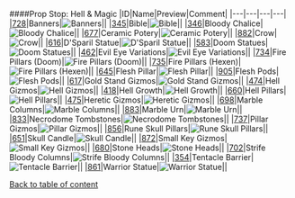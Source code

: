 ####Prop Stop: Hell & Magic
|ID|Name|Preview|Comment|
|---|---|---|---|
|[728](https://github.com/alexey-lysiuk/Realm667-AAA-Cache/raw/master/0728.zip)|Banners|![Banners](http://www.realm667.com//images/content/repository/propstop/CrimsonBanner.png)||
|[345](https://github.com/alexey-lysiuk/Realm667-AAA-Cache/raw/master/0345.zip)|Bible|![Bible](http://www.realm667.com//images/content/repository/propstop/Bible.png)||
|[346](https://github.com/alexey-lysiuk/Realm667-AAA-Cache/raw/master/0346.zip)|Bloody Chalice|![Bloody Chalice](http://www.realm667.com//images/content/repository/propstop/BloodyChalice.png)||
|[677](https://github.com/alexey-lysiuk/Realm667-AAA-Cache/raw/master/0677.zip)|Ceramic Potery|![Ceramic Potery](http://www.realm667.com//images/content/repository/propstop/CeramicPotery.png)||
|[882](https://github.com/alexey-lysiuk/Realm667-AAA-Cache/raw/master/0882.zip)|Crow|![Crow](http://www.realm667.com//images/content/repository/propstop/Crow.png)||
|[616](https://github.com/alexey-lysiuk/Realm667-AAA-Cache/raw/master/0616.zip)|D'Sparil Statue|![D'Sparil Statue](http://www.realm667.com//images/content/repository/propstop/DSparilStatue.png)||
|[583](https://github.com/alexey-lysiuk/Realm667-AAA-Cache/raw/master/0583.zip)|Doom Statues|![Doom Statues](http://www.realm667.com//images/content/repository/propstop/DoomStatues.png)||
|[462](https://github.com/alexey-lysiuk/Realm667-AAA-Cache/raw/master/0462.zip)|Evil Eye Variations|![Evil Eye Variations](http://www.realm667.com//images/content/repository/propstop/EvilEyeVariations.png)||
|[734](https://github.com/alexey-lysiuk/Realm667-AAA-Cache/raw/master/0734.zip)|Fire Pillars (Doom)|![Fire Pillars (Doom)](http://www.realm667.com//images/content/repository/propstop/DoomFirePillars.png)||
|[735](https://github.com/alexey-lysiuk/Realm667-AAA-Cache/raw/master/0735.zip)|Fire Pillars (Hexen)|![Fire Pillars (Hexen)](http://www.realm667.com//images/content/repository/propstop/FirePillars.png)||
|[645](https://github.com/alexey-lysiuk/Realm667-AAA-Cache/raw/master/0645.zip)|Flesh Pillar|![Flesh Pillar](http://www.realm667.com//images/content/repository/propstop/FleshPillar.png)||
|[905](https://github.com/alexey-lysiuk/Realm667-AAA-Cache/raw/master/0905.zip)|Flesh Pods|![Flesh Pods](http://www.realm667.com//images/content/repository/propstop/FleshPods.png)||
|[617](https://github.com/alexey-lysiuk/Realm667-AAA-Cache/raw/master/0617.zip)|Gold Stand Gizmos|![Gold Stand Gizmos](http://www.realm667.com//images/content/repository/propstop/GoldStandGizmos.png)||
|[474](https://github.com/alexey-lysiuk/Realm667-AAA-Cache/raw/master/0474.zip)|Hell Gizmos|![Hell Gizmos](http://www.realm667.com//images/content/repository/propstop/HellGizmos.png)||
|[418](https://github.com/alexey-lysiuk/Realm667-AAA-Cache/raw/master/0418.zip)|Hell Growth|![Hell Growth](http://www.realm667.com//images/content/repository/propstop/HellGrowth.png)||
|[660](https://github.com/alexey-lysiuk/Realm667-AAA-Cache/raw/master/0660.zip)|Hell Pillars|![Hell Pillars](http://www.realm667.com//images/content/repository/propstop/AncientHellPillars.png)||
|[475](https://github.com/alexey-lysiuk/Realm667-AAA-Cache/raw/master/0475.zip)|Heretic Gizmos|![Heretic Gizmos](http://www.realm667.com//images/content/repository/propstop/HereticGizmos.png)||
|[698](https://github.com/alexey-lysiuk/Realm667-AAA-Cache/raw/master/0698.zip)|Marble Columns|![Marble Columns](http://www.realm667.com//images/content/repository/propstop/Pillars.png)||
|[883](https://github.com/alexey-lysiuk/Realm667-AAA-Cache/raw/master/0883.zip)|Marble Urn|![Marble Urn](http://www.realm667.com//images/content/repository/propstop/MarbleUrn.png)||
|[833](https://github.com/alexey-lysiuk/Realm667-AAA-Cache/raw/master/0833.zip)|Necrodome Tombstones|![Necrodome Tombstones](http://www.realm667.com//images/content/repository/propstop/NecrodomeTombstones.png)||
|[737](https://github.com/alexey-lysiuk/Realm667-AAA-Cache/raw/master/0737.zip)|Pillar Gizmos|![Pillar Gizmos](http://www.realm667.com//images/content/repository/propstop/PillarGizmos.png)||
|[856](https://github.com/alexey-lysiuk/Realm667-AAA-Cache/raw/master/0856.zip)|Rune Skull Pillars|![Rune Skull Pillars](http://www.realm667.com//images/content/repository/propstop/RuneSkullPillars.png)||
|[651](https://github.com/alexey-lysiuk/Realm667-AAA-Cache/raw/master/0651.zip)|Skull Candle|![Skull Candle](http://www.realm667.com//images/content/repository/propstop/SkullwCandle.png)||
|[872](https://github.com/alexey-lysiuk/Realm667-AAA-Cache/raw/master/0872.zip)|Small Key Gizmos|![Small Key Gizmos](http://www.realm667.com//images/content/repository/propstop/SmallKeyGizmos.png)||
|[680](https://github.com/alexey-lysiuk/Realm667-AAA-Cache/raw/master/0680.zip)|Stone Heads|![Stone Heads](http://www.realm667.com//images/content/repository/propstop/StoneHeads.png)||
|[702](https://github.com/alexey-lysiuk/Realm667-AAA-Cache/raw/master/0702.zip)|Strife Bloody Columns|![Strife Bloody Columns](http://www.realm667.com//images/content/repository/propstop/STBloodyColumn.png)||
|[354](https://github.com/alexey-lysiuk/Realm667-AAA-Cache/raw/master/0354.zip)|Tentacle Barrier|![Tentacle Barrier](http://www.realm667.com//images/content/repository/propstop/TentacleBarrier.png)||
|[861](https://github.com/alexey-lysiuk/Realm667-AAA-Cache/raw/master/0861.zip)|Warrior Statue|![Warrior Statue](http://www.realm667.com//images/content/repository/propstop/WarriorStatue.png)||

[Back to table of content](../readme.md)
